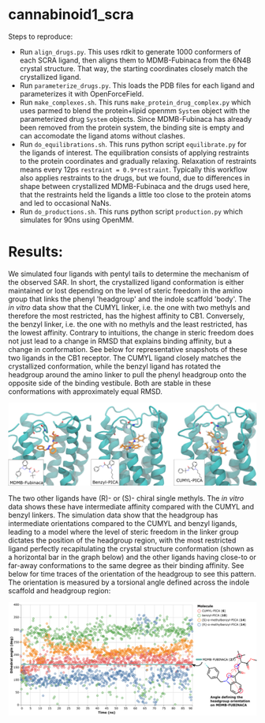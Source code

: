 # cannabinoid1_scra

Steps to reproduce:
- Run `align_drugs.py`. This uses rdkit to generate 1000 conformers of each SCRA ligand, then aligns them to MDMB-Fubinaca from the 6N4B crystal structure. That way, the starting coordinates closely match the crystallized ligand.
- Run `parameterize_drugs.py`. This loads the PDB files for each ligand and parameterizes it with OpenForceField.
- Run `make_complexes.sh`. This runs `make_protein_drug_complex.py` which uses parmed to blend the protein+lipid openmm `System` object with the parameterized drug `System` objects. Since MDMB-Fubinaca has already been removed from the protein system, the binding site is empty and can accomodate the ligand atoms without clashes.   
- Run `do_equilibrations.sh`. This runs python script `equilibrate.py` for the ligands of interest. The equilibration consists of applying restraints to the protein coordinates and gradually relaxing. Relaxation of restraints means every 12ps `restraint = 0.9*restraint`. Typically this workflow also applies restraints to the drugs, but we found, due to differences in shape between crystallized MDMB-Fubinaca and the drugs used here, that the restraints held the ligands a little too close to the protein atoms and led to occasional NaNs. 
- Run `do_productions.sh`. This runs python script `production.py` which simulates for 90ns using OpenMM.

# Results:
We simulated four ligands with pentyl tails to determine the mechanism of the observed SAR. In short, the crystallized ligand conformation is either maintained or lost depending on the level of steric freedom in the amino group that links the phenyl 'headgroup' and the indole scaffold 'body'. The _in vitro_ data show that the CUMYL linker, i.e. the one with two methyls and therefore the most restricted, has the highest affinity to CB1. Conversely, the benzyl linker, i.e. the one with no methyls and the least restricted, has the lowest affinity. Contrary to intuitions, the change in steric freedom does not just lead to a change in RMSD that explains binding affinity, but a change in conformation. See below for representative snapshots of these two ligands in the CB1 receptor. The CUMYL ligand closely matches the crystallized conformation, while the benzyl ligand has rotated the headgroup around the amino linker to pull the phenyl headgroup onto the opposite side of the binding vestibule. Both are stable in these conformations with approximately equal RMSD. 

![snapshots](./figure.png)


The two other ligands have (R)- or (S)- chiral single methyls. The _in vitro_ data shows these have intermediate affinity compared with the CUMYL and benzyl linkers. The simulation data show that the headgroup has intermediate orientations compared to the CUMYL and benzyl ligands, leading to a model where the level of steric freedom in the linker group dictates the position of the headgroup region, with the most restricted ligand perfectly recapitulating the crystal structure conformation (shown as a horizontal bar in the graph below) and the other ligands having close-to or far-away conformations to the same degree as their binding affinity. See below for time traces of the orientation of the headgroup to see this pattern. The orientation is measured by a torsional angle defined across the indole scaffold and headgroup region:

![orientations](./figure2.png)
